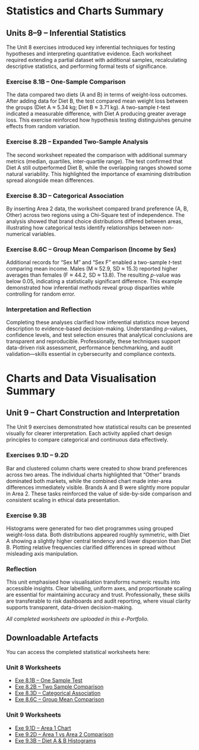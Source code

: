 # Statistics and Charts Summary  
## Units 8–9 – Inferential Statistics

The Unit 8 exercises introduced key inferential techniques for testing hypotheses and interpreting quantitative evidence. Each worksheet required extending a partial dataset with additional samples, recalculating descriptive statistics, and performing formal tests of significance.  

### Exercise 8.1B – One-Sample Comparison  
The data compared two diets (A and B) in terms of weight-loss outcomes. After adding data for Diet B, the test compared mean weight loss between the groups (Diet A ≈ 5.34 kg; Diet B ≈ 3.71 kg). A two-sample *t*-test indicated a measurable difference, with Diet A producing greater average loss. This exercise reinforced how hypothesis testing distinguishes genuine effects from random variation.

### Exercise 8.2B – Expanded Two-Sample Analysis  
The second worksheet repeated the comparison with additional summary metrics (median, quartiles, inter-quartile range). The test confirmed that Diet A still outperformed Diet B, while the overlapping ranges showed some natural variability. This highlighted the importance of examining distribution spread alongside mean differences.

### Exercise 8.3D – Categorical Association  
By inserting Area 2 data, the worksheet compared brand preference (A, B, Other) across two regions using a Chi-Square test of independence. The analysis showed that brand choice distributions differed between areas, illustrating how categorical tests identify relationships between non-numerical variables.

### Exercise 8.6C – Group Mean Comparison (Income by Sex)  
Additional records for “Sex M” and “Sex F” enabled a two-sample *t*-test comparing mean income. Males (M ≈ 52.9, SD ≈ 15.3) reported higher averages than females (F ≈ 44.2, SD ≈ 13.8). The resulting *p*-value was below 0.05, indicating a statistically significant difference. This example demonstrated how inferential methods reveal group disparities while controlling for random error.

### Interpretation and Reflection  
Completing these analyses clarified how inferential statistics move beyond description to evidence-based decision-making. Understanding *p*-values, confidence levels, and test selection ensures that analytical conclusions are transparent and reproducible. Professionally, these techniques support data-driven risk assessment, performance benchmarking, and audit validation—skills essential in cybersecurity and compliance contexts.

# Charts and Data Visualisation Summary  
## Unit 9 – Chart Construction and Interpretation  

The Unit 9 exercises demonstrated how statistical results can be presented visually for clearer interpretation. Each activity applied chart design principles to compare categorical and continuous data effectively.  

### Exercises 9.1D – 9.2D  
Bar and clustered column charts were created to show brand preferences across two areas. The individual charts highlighted that “Other” brands dominated both markets, while the combined chart made inter-area differences immediately visible. Brands A and B were slightly more popular in Area 2. These tasks reinforced the value of side-by-side comparison and consistent scaling in ethical data presentation.  

### Exercise 9.3B  
Histograms were generated for two diet programmes using grouped weight-loss data. Both distributions appeared roughly symmetric, with Diet A showing a slightly higher central tendency and lower dispersion than Diet B. Plotting relative frequencies clarified differences in spread without misleading axis manipulation.  

### Reflection  
This unit emphasised how visualisation transforms numeric results into accessible insights. Clear labelling, uniform axes, and proportionate scaling are essential for maintaining accuracy and trust. Professionally, these skills are transferable to risk dashboards and audit reporting, where visual clarity supports transparent, data-driven decision-making.


*All completed worksheets are uploaded in this e-Portfolio.*

## Downloadable Artefacts

You can access the completed statistical worksheets here:

### Unit 8 Worksheets
- [Exe 8.1B – One Sample Test](Unit8/Exe_8.1B.xlsx)
- [Exe 8.2B – Two Sample Comparison](Unit8/Exe_8.2B.xlsx)
- [Exe 8.3D – Categorical Association](Unit8/Exe_8.3D.xlsx)
- [Exe 8.6C – Group Mean Comparison](Unit8/Exe_8.6C.xlsx)

### Unit 9 Worksheets
- [Exe 9.1D – Area 1 Chart](Unit9/Exe_9.1D.xlsx)
- [Exe 9.2D – Area 1 vs Area 2 Comparison](Unit9/Exe_9.2D.xlsx)
- [Exe 9.3B – Diet A & B Histograms](Unit9/Exe_9.3B.xlsx)

